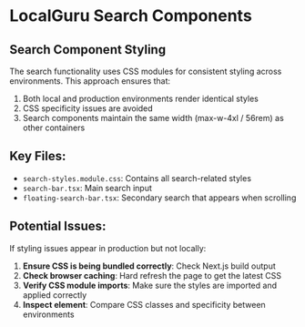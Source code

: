 # LocalGuru Search Components

## Search Component Styling

The search functionality uses CSS modules for consistent styling across environments. This approach ensures that:

1. Both local and production environments render identical styles
2. CSS specificity issues are avoided
3. Search components maintain the same width (max-w-4xl / 56rem) as other containers

## Key Files:

- `search-styles.module.css`: Contains all search-related styles
- `search-bar.tsx`: Main search input
- `floating-search-bar.tsx`: Secondary search that appears when scrolling

## Potential Issues:

If styling issues appear in production but not locally:

1. **Ensure CSS is being bundled correctly**: Check Next.js build output
2. **Check browser caching**: Hard refresh the page to get the latest CSS
3. **Verify CSS module imports**: Make sure the styles are imported and applied correctly
4. **Inspect element**: Compare CSS classes and specificity between environments 